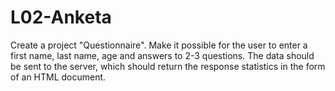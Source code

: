 # L02-Anketa
Create a project "Questionnaire".
Make it possible for the user to enter a first name, last name, age and answers to 2-3 questions.
The data should be sent to the server, which should return the response statistics in the form of an HTML document.
